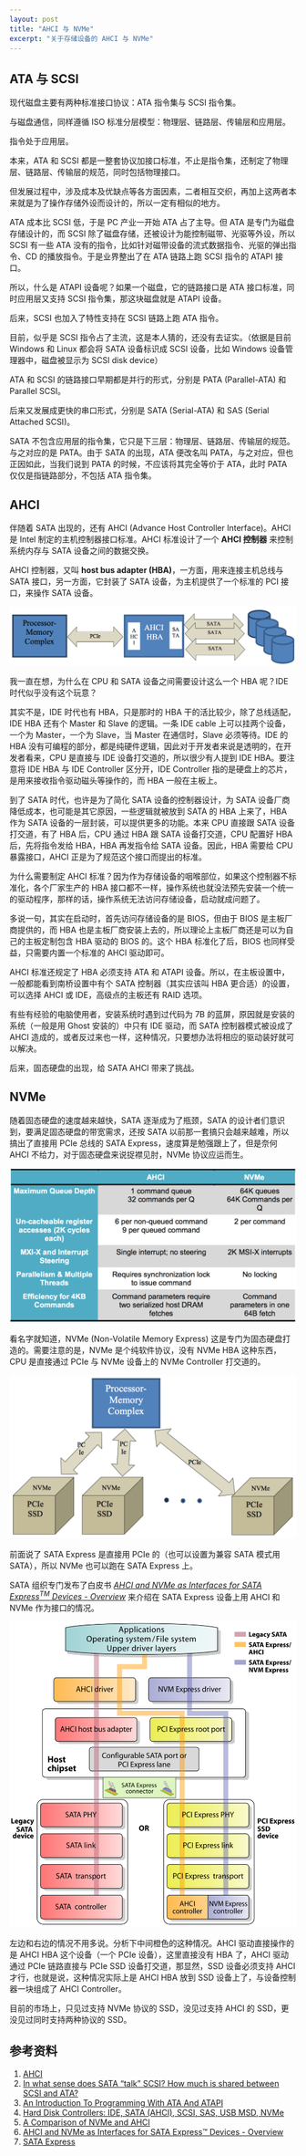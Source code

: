 ```yaml
---
layout: post
title: "AHCI 与 NVMe"
excerpt: "关于存储设备的 AHCI 与 NVMe"
---
```


## ATA 与 SCSI
现代磁盘主要有两种标准接口协议：ATA 指令集与 SCSI 指令集。

与磁盘通信，同样遵循 ISO 标准分层模型：物理层、链路层、传输层和应用层。

指令处于应用层。

本来，ATA 和 SCSI 都是一整套协议加接口标准，不止是指令集，还制定了物理层、链路层、传输层的规范，同时包括物理接口。

但发展过程中，涉及成本及优缺点等各方面因素，二者相互交织，再加上这两者本来就是为了操作存储外设而设计的，所以一定有相似的地方。

ATA 成本比 SCSI 低，于是 PC 产业一开始 ATA 占了主导。但 ATA 是专门为磁盘存储设计的，而 SCSI 除了磁盘存储，还被设计为能控制磁带、光驱等外设，所以 SCSI 有一些 ATA 没有的指令，比如针对磁带设备的流式数据指令、光驱的弹出指令、CD 的播放指令。于是业界整出了在 ATA 链路上跑 SCSI 指令的 ATAPI 接口。

所以，什么是 ATAPI 设备呢？如果一个磁盘，它的链路接口是 ATA 接口标准，同时应用层又支持 SCSI 指令集，那这块磁盘就是 ATAPI 设备。

后来，SCSI 也加入了特性支持在 SCSI 链路上跑 ATA 指令。

目前，似乎是 SCSI 指令占了主流，这是本人猜的，还没有去证实。（依据是目前 Windows 和 Linux 都会将 SATA 设备标识成 SCSI 设备，比如 Windows 设备管理器中，磁盘被显示为 SCSI disk device）

ATA 和 SCSI 的链路接口早期都是并行的形式，分别是 PATA (Parallel-ATA) 和 Parallel SCSI。

后来又发展成更快的串口形式，分别是 SATA (Serial-ATA) 和 SAS (Serial Attached SCSI)。

SATA 不包含应用层的指令集，它只是下三层：物理层、链路层、传输层的规范。与之对应的是 PATA。由于 SATA 的出现，ATA 便改名叫 PATA，与之对应，但也正因如此，当我们说到 PATA 的时候，不应该将其完全等价于 ATA，此时 PATA 仅仅是指链路部分，不包括 ATA 指令集。

## AHCI
伴随着 SATA 出现的，还有 AHCI (Advance Host Controller Interface)。AHCI 是 Intel 制定的主机控制器接口标准。AHCI 标准设计了一个 **AHCI 控制器** 来控制系统内存与 SATA 设备之间的数据交换。

AHCI 控制器，又叫 **host bus adapter (HBA)**，一方面，用来连接主机总线与 SATA 接口，另一方面，它封装了 SATA 设备，为主机提供了一个标准的 PCI 接口，来操作 SATA 设备。

<img src="/img/posts/ahci-and-nvme-r1.png" os="mac"/>

我一直在想，为什么在 CPU 和 SATA 设备之间需要设计这么一个 HBA 呢？IDE 时代似乎没有这个玩意？

其实不是，IDE 时代也有 HBA，只是那时的 HBA 干的活比较少，除了总线适配，IDE HBA 还有个 Master 和 Slave 的逻辑。一条 IDE cable 上可以挂两个设备，一个为 Master，一个为 Slave，当 Master 在通信时，Slave 必须等待。IDE 的 HBA 没有可编程的部分，都是纯硬件逻辑，因此对于开发者来说是透明的，在开发者看来，CPU 是直接与 IDE 设备打交道的，所以很少有人提到 IDE HBA。要注意将 IDE HBA 与 IDE Controller 区分开，IDE Controller 指的是硬盘上的芯片，是用来接收指令驱动磁头等操作的，而 HBA 一般在主板上。

到了 SATA 时代，也许是为了简化 SATA 设备的控制器设计，为 SATA 设备厂商降低成本，也可能是其它原因，一些逻辑就被放到 SATA 的 HBA 上来了，HBA 作为 SATA 设备的一层封装，可以提供更多的功能。本来 CPU 直接跟 SATA 设备打交道，有了 HBA 后，CPU 通过 HBA 跟 SATA 设备打交道，CPU 配置好 HBA 后，先将指令发给 HBA，HBA 再发指令给 SATA 设备。因此，HBA 需要给 CPU 暴露接口，AHCI 正是为了规范这个接口而提出的标准。

为什么需要制定 AHCI 标准？因为作为存储设备的咽喉部位，如果这个控制器不标准化，各个厂家生产的 HBA 接口都不一样，操作系统也就没法预先安装一个统一的驱动程序，那样的话，操作系统无法访问存储设备，启动就成问题了。

多说一句，其实在启动时，首先访问存储设备的是 BIOS，但由于 BIOS 是主板厂商提供的，而 HBA 也是主板厂商安装上去的，所以理论上主板厂商还是可以为自己的主板定制包含 HBA 驱动的 BIOS 的。这个 HBA 标准化了后，BIOS 也同样受益，只需要内置一个标准的 AHCI 驱动即可。

AHCI 标准还规定了 HBA 必须支持 ATA 和 ATAPI 设备。所以，在主板设置中，一般都能看到南桥设置中有个 SATA 控制器（其实应该叫 HBA 更合适）的设置，可以选择 AHCI 或 IDE，高级点的主板还有 RAID 选项。

有些有经验的电脑使用者，安装系统时遇到过代码为 7B 的蓝屏，原因就是安装的系统（一般是用 Ghost 安装的）中只有 IDE 驱动，而 SATA 控制器模式被设成了 AHCI 造成的，或者反过来也一样，这种情况，只要想办法将相应的驱动装好就可以解决。

后来，固态硬盘的出现，给 SATA AHCI 带来了挑战。

## NVMe
随着固态硬盘的速度越来越快，SATA 逐渐成为了瓶颈，SATA 的设计者们意识到，要满足固态硬盘的带宽需求，还按 SATA 以前那一套搞只会越来越难，所以搞出了直接用 PCIe 总线的 SATA Express，速度算是勉强跟上了，但是奈何 AHCI 不给力，对于固态硬盘来说捉襟见肘，NVMe 协议应运而生。

<img src="/img/posts/ahci-and-nvme-r2.png" os="mac"/>

看名字就知道，NVMe (Non-Volatile Memory Express) 这是专门为固态硬盘打造的。需要注意的是，NVMe 是个纯软件协议，没有 NVMe HBA 这种东西，CPU 是直接通过 PCIe 与 NVMe 设备上的 NVMe Controller 打交道的。

<img src="/img/posts/ahci-and-nvme-r3.png" os="mac"/>

前面说了 SATA Express 是直接用 PCIe 的（也可以设置为兼容 SATA 模式用 SATA），所以 NVMe 也可以跑在 SATA Express 上。

SATA 组织专门发布了白皮书 *[AHCI and NVMe as Interfaces for SATA Express<sup>TM</sup> Devices - Overview](https://sata-io.org/sites/default/files/documents/NVMe%20and%20AHCI%20as%20SATA%20Express%20Interface%20Options%20-%20Whitepaper_.pdf)* 来介绍在 SATA Express 设备上用 AHCI 和 NVMe 作为接口的情况。

<img src="/img/posts/ahci-and-nvme-4.svg"/>

左边和右边的情况不用多说。分析下中间橙色的这种情况。AHCI 驱动直接操作的是 AHCI HBA 这个设备（一个 PCIe 设备），这里直接没有 HBA 了，AHCI 驱动通过 PCIe 链路直接与 PCIe SSD 设备打交道，那显然，SSD 设备必须支持 AHCI 才行，也就是说，这种情况实际上是 AHCI HBA 放到 SSD 设备上了，与设备控制器一块组成了 AHCI Controller。

目前的市场上，只见过支持 NVMe 协议的 SSD，没见过支持 AHCI 的 SSD，更没见过同时支持两种协议的 SSD。

## 参考资料
1. [AHCI](https://wiki.osdev.org/AHCI)  
2. [In what sense does SATA “talk” SCSI? How much is shared between SCSI and ATA?](https://unix.stackexchange.com/questions/144561/in-what-sense-does-sata-talk-scsi-how-much-is-shared-between-scsi-and-ata)  
3. [An Introduction To Programming With ATA And ATAPI](http://lateblt.tripod.com/atapi.htm)  
4. [Hard Disk Controllers: IDE, SATA (AHCI), SCSI, SAS, USB MSD, NVMe](https://docs.oracle.com/cd/E97728_01/E97727/html/harddiskcontrollers.html)  
5. [A Comparison of NVMe and AHCI](https://sata-io.org/system/files/member-downloads/NVMe%20and%20AHCI_%20_long_.pdf)  
6. [AHCI and NVMe as Interfaces for SATA Express™ Devices - Overview](https://sata-io.org/sites/default/files/documents/NVMe%20and%20AHCI%20as%20SATA%20Express%20Interface%20Options%20-%20Whitepaper_.pdf)  
7. [SATA Express](https://en.wikipedia.org/wiki/SATA_Express)  